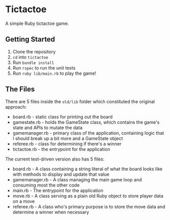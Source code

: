 # Tictactoe

A simple Ruby tictactoe game.

## Getting Started

1. Clone the repository
2. `cd` into `tictactoe`
3. Run `bundle install`
4. Run `rspec` to run the unit tests
5. Run `ruby lib/main.rb` to play the game!

## The Files

There are 5 files inside the `old/lib` folder which constituted the original approach:

* board.rb - static class for printing out the board
* gamestate.rb - holds the GameState class, which contains the game's state and APIs to mutate the data
* gamemanager.rb - primary class of the application, containing logic that I should break up a bit more and a GameState object
* referee.rb - class for determining if there's a winner
* tictactoe.rb - the entrypoint for the application

The current test-driven version also has 5 files:

* board.rb - A class containing a string literal of what the board looks like with methods to display and update that value
* gamemanager.rb - A class managing the main game loop and consuming most the other code
* main.rb - The entrypoint for the application
* move.rb - A class serving as a plain old Ruby object to store player data on a move
* referee.rb - A class who's primary purpose is to store the move data and determine a winner when necessary
